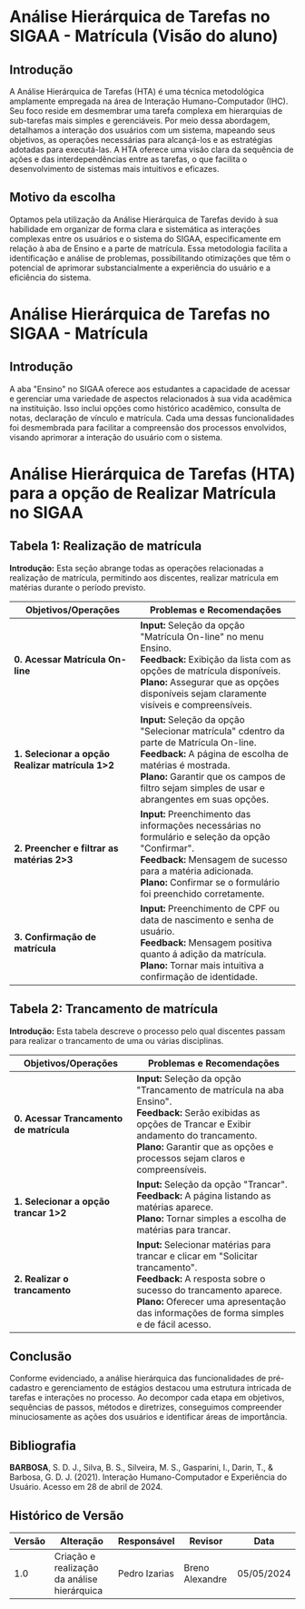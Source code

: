 
# Análise Hierárquica de Tarefas no SIGAA - Matrícula (Visão do aluno)

## Introdução

A Análise Hierárquica de Tarefas (HTA) é uma técnica metodológica amplamente empregada na área de Interação Humano-Computador (IHC). Seu foco reside em desmembrar uma tarefa complexa em hierarquias de sub-tarefas mais simples e gerenciáveis. Por meio dessa abordagem, detalhamos a interação dos usuários com um sistema, mapeando seus objetivos, as operações necessárias para alcançá-los e as estratégias adotadas para executá-las. A HTA oferece uma visão clara da sequência de ações e das interdependências entre as tarefas, o que facilita o desenvolvimento de sistemas mais intuitivos e eficazes.

## Motivo da escolha

Optamos pela utilização da Análise Hierárquica de Tarefas devido à sua habilidade em organizar de forma clara e sistemática as interações complexas entre os usuários e o sistema do SIGAA, especificamente em relação à aba de Ensino e a parte de matrícula. Essa metodologia facilita a identificação e análise de problemas, possibilitando otimizações que têm o potencial de aprimorar substancialmente a experiência do usuário e a eficiência do sistema.

# Análise Hierárquica de Tarefas no SIGAA - Matrícula

## Introdução

A aba "Ensino" no SIGAA oferece aos estudantes a capacidade de acessar e gerenciar uma variedade de aspectos relacionados à sua vida acadêmica na instituição. Isso inclui opções como histórico acadêmico, consulta de notas, declaração de vínculo e matrícula. Cada uma dessas funcionalidades foi desmembrada para facilitar a compreensão dos processos envolvidos, visando aprimorar a interação do usuário com o sistema.

# Análise Hierárquica de Tarefas (HTA) para a opção de Realizar Matrícula no SIGAA

## Tabela 1:  Realização de matrícula
**Introdução:** Esta seção abrange todas as operações relacionadas a realização de matrícula, permitindo aos discentes, realizar matrícula em matérias durante o período previsto.

| Objetivos/Operações | Problemas e Recomendações |
|---------------------|----------------------------|
| **0. Acessar Matrícula On-line** | **Input:** Seleção da opção "Matrícula On-line" no menu Ensino.<br>**Feedback:** Exibição da lista com as opções de matrícula disponíveis.<br>**Plano:** Assegurar que as opções disponíveis sejam claramente visíveis e compreensíveis. |
| **1. Selecionar a opção Realizar matrícula 1>2** | **Input:** Seleção da opção "Selecionar matrícula" cdentro da parte de Matrícula On-line.<br>**Feedback:** A página de escolha de matérias é mostrada.<br>**Plano:** Garantir que os campos de filtro sejam simples de usar e abrangentes em suas opções. |
| **2. Preencher e filtrar as matérias 2>3** | **Input:** Preenchimento das informações necessárias no formulário e seleção da opção "Confirmar".<br>**Feedback:** Mensagem de sucesso para a matéria adicionada.<br>**Plano:** Confirmar se o formulário foi preenchido corretamente. |
| **3. Confirmação de matrícula** | **Input:** Preenchimento de CPF ou data de nascimento e senha de usuário.<br>**Feedback:** Mensagem positiva quanto á adição da matrícula.<br>**Plano:** Tornar mais intuitiva a confirmação de identidade. |

## Tabela 2: Trancamento de matrícula
**Introdução:** Esta tabela descreve o processo pelo qual discentes passam para realizar o trancamento de uma ou várias disciplinas.

| Objetivos/Operações | Problemas e Recomendações |
|---------------------|----------------------------|
| **0. Acessar Trancamento de matrícula** | **Input:** Seleção da opção "Trancamento de matrícula na aba Ensino".<br>**Feedback:** Serão exibidas as opções de Trancar e Exibir andamento do trancamento.<br>**Plano:** Garantir que as opções e processos sejam claros e compreensíveis. |
| **1. Selecionar a opção trancar 1>2** | **Input:** Seleção da opção "Trancar".<br>**Feedback:** A página listando as matérias aparece.<br>**Plano:** Tornar simples a escolha de matérias para trancar. |
| **2. Realizar o trancamento** | **Input:** Selecionar matérias para trancar e clicar em "Solicitar trancamento".<br>**Feedback:** A resposta sobre o sucesso do trancamento aparece.<br>**Plano:** Oferecer uma apresentação das informações de forma simples e de fácil acesso. |

## Conclusão
Conforme evidenciado, a análise hierárquica das funcionalidades de pré-cadastro e gerenciamento de estágios destacou uma estrutura intricada de tarefas e interações no processo. Ao decompor cada etapa em objetivos, sequências de passos, métodos e diretrizes, conseguimos compreender minuciosamente as ações dos usuários e identificar áreas de importância.

## Bibliografia
**BARBOSA**, S. D. J., Silva, B. S., Silveira, M. S., Gasparini, I., Darin, T., & Barbosa, G. D. J. (2021). Interação Humano-Computador e Experiência do Usuário. Acesso em 28 de abril de 2024.

## Histórico de Versão
| Versão | Alteração                                   | Responsável   | Revisor         | Data       |
| ------ | ------------------------------------------- | ------------- | --------------- | ---------- |
| 1.0    | Criação e realização da análise hierárquica | Pedro Izarias | Breno Alexandre | 05/05/2024 |


